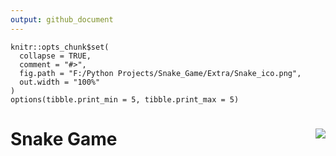 ```yaml
---
output: github_document
---
```


<!-- README.md is generated from README.Rmd. Please edit that file -->

```{r, include = FALSE}
knitr::opts_chunk$set(
  collapse = TRUE,
  comment = "#>",
  fig.path = "F:/Python Projects/Snake_Game/Extra/Snake_ico.png",
  out.width = "100%"
)
options(tibble.print_min = 5, tibble.print_max = 5)
```

# Snake Game <img src='F:/Python Projects/Snake_Game/Extra/Snake_ico.png' align="right" /></a>
